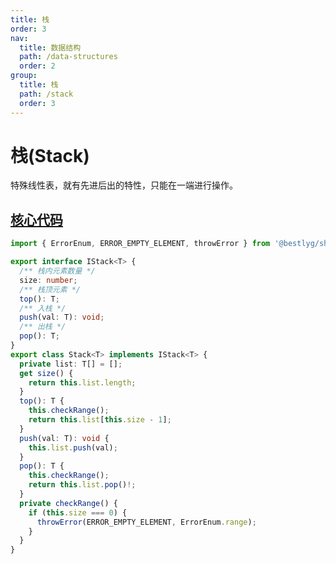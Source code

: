 ```yaml
---
title: 栈
order: 3
nav:
  title: 数据结构
  path: /data-structures
  order: 2
group:
  title: 栈
  path: /stack
  order: 3
---
```


# 栈(Stack)

特殊线性表，就有先进后出的特性，只能在一端进行操作。

## [核心代码](https://gitee.com/bestlyg/bestlyg/tree/master/packages/data-structures/src/stack/stack.ts)

```ts
import { ErrorEnum, ERROR_EMPTY_ELEMENT, throwError } from '@bestlyg/shared';

export interface IStack<T> {
  /** 栈内元素数量 */
  size: number;
  /** 栈顶元素 */
  top(): T;
  /** 入栈 */
  push(val: T): void;
  /** 出栈 */
  pop(): T;
}
export class Stack<T> implements IStack<T> {
  private list: T[] = [];
  get size() {
    return this.list.length;
  }
  top(): T {
    this.checkRange();
    return this.list[this.size - 1];
  }
  push(val: T): void {
    this.list.push(val);
  }
  pop(): T {
    this.checkRange();
    return this.list.pop()!;
  }
  private checkRange() {
    if (this.size === 0) {
      throwError(ERROR_EMPTY_ELEMENT, ErrorEnum.range);
    }
  }
}
```
